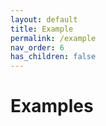 ```yaml
---
layout: default
title: Example
permalink: /example
nav_order: 6
has_children: false
---
```


# Examples


